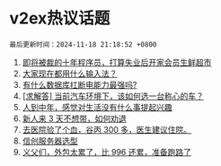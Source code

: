 # v2ex热议话题

`最后更新时间：2024-11-18 21:18:52 +0800`

1. [即将被裁的十年程序员，打算失业后开家会员生鲜超市](https://www.v2ex.com/t/1090430)
1. [大家现在都用什么输入法？](https://www.v2ex.com/t/1090383)
1. [有什么数据库扛断电能力最强吗?](https://www.v2ex.com/t/1090399)
1. [[求解答] 当前汽车环境下，该如何选一台称心的车？](https://www.v2ex.com/t/1090377)
1. [人到中年，感觉对生活没有什么事提起兴趣](https://www.v2ex.com/t/1090326)
1. [新人来 3 天不想带，如何劝退](https://www.v2ex.com/t/1090397)
1. [去医院验了个血，谷丙 300 多，医生建议住院。](https://www.v2ex.com/t/1090366)
1. [信创服务器选型](https://www.v2ex.com/t/1090454)
1. [义父们，外包太累了，比 996 还累，准备跑路了](https://www.v2ex.com/t/1090346)

